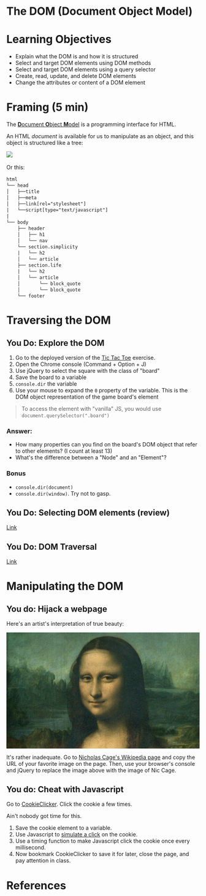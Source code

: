 # The DOM (Document Object Model)

# Learning Objectives

- Explain what the DOM is and how it is structured
- Select and target DOM elements using DOM methods
- Select and target DOM elements using a query selector
- Create, read, update, and delete DOM elements
- Change the attributes or content of a DOM element

# Framing (5 min)

The [**D**ocument **O**bject **M**odel](https://developer.mozilla.org/en-US/docs/Web/API/Document_Object_Model/Introduction) is a programming interface for HTML.

An HTML *document* is available for us to manipulate as an object, and this object is structured like a tree:

![](http://www.tuxradar.com/files/LXF118.tut_grease.diagram.png)

Or this:

```text
html
└── head
│   ├──title
│   ├──meta
│   ├──link[rel="stylesheet"]
|   └──script[type="text/javascript"]
|
└── body
    ├── header
    │   ├── h1
    │   └── nav
    └── section.simplicity
    |   └── h2
    │   └── article
    ├── section.life
    |   └── h2
    │   └── article
    │       └── block_quote
    │       └── block_quote
    └── footer
```

# Traversing the DOM

## You Do: Explore the DOM

1. Go to the deployed version of the [Tic Tac Toe](http://ga-wdi-exercises.github.io/tic_tac_toe/) exercise.
2. Open the Chrome console (Command + Option + J)
3. Use jQuery to select the square with the class of "board"
4. Save the board to a variable
5. `console.dir` the variable
6. Use your mouse to expand the `0` property of the variable. This is the DOM object representation of the game board's element

> To access the element with "vanilla" JS, you would use `document.querySelector(".board")`

### Answer:

- How many properties can you find on the board's DOM object that refer to other elements? (I count at least 13)
- What's the difference between a "Node" and an "Element"?

### Bonus

- `console.dir(document)`
- `console.dir(window)`. Try not to gasp.

## You Do: Selecting DOM elements (review)

[Link](https://github.com/ga-wdi-exercises/js-dom-quotes/tree/jquery#part-1)

## You Do: DOM Traversal

[Link](https://github.com/ga-wdi-exercises/js-dom-quotes/tree/jquery#part-2)

# Manipulating the DOM

## You do: Hijack a webpage

Here's an artist's interpretation of true beauty:

<img id="true_beauty" src="mona.jpg" alt="Mona" style="display:block;margin:0 auto;" />

It's rather inadequate. Go to [Nicholas Cage's Wikipedia page](https://en.wikipedia.org/wiki/Nicolas_Cage) and copy the URL of your favorite image on the page. Then, use your browser's console and jQuery to replace the image above with the image of Nic Cage.

## You do: Cheat with Javascript

Go to [CookieClicker](http://orteil.dashnet.org/cookieclicker/). Click the cookie a few times.

Ain't nobody got time for this.

1. Save the cookie element to a variable.
2. Use Javascript to [simulate a click](https://developer.mozilla.org/en-US/docs/Web/API/HTMLElement/click) on the cookie.
3. Use a timing function to make Javascript click the cookie once every millisecond.
4. Now bookmark CookieClicker to save it for later, close the page, and pay attention in class.

# References

<script src="jquery.min.js"></script>
